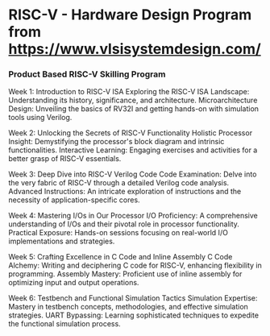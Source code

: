 # RISC-V - Hardware Design Program from https://www.vlsisystemdesign.com/

### Product Based RISC-V Skilling Program

Week 1: Introduction to RISC-V ISA
Exploring the RISC-V ISA Landscape: Understanding its history, significance, and architecture.
Microarchitecture Design: Unveiling the basics of RV32I and getting hands-on with simulation tools using Verilog.

Week 2: Unlocking the Secrets of RISC-V Functionality
Holistic Processor Insight: Demystifying the processor's block diagram and intrinsic functionalities.
Interactive Learning: Engaging exercises and activities for a better grasp of RISC-V essentials.

Week 3: Deep Dive into RISC-V Verilog Code
Code Examination: Delve into the very fabric of RISC-V through a detailed Verilog code analysis.
Advanced Instructions: An intricate exploration of instructions and the necessity of application-specific cores.

Week 4: Mastering I/Os in Our Processor
I/O Proficiency: A comprehensive understanding of I/Os and their pivotal role in processor functionality.
Practical Exposure: Hands-on sessions focusing on real-world I/O implementations and strategies.

Week 5: Crafting Excellence in C Code and Inline Assembly
C Code Alchemy: Writing and deciphering C code for RISC-V, enhancing flexibility in programming.
Assembly Mastery: Proficient use of inline assembly for optimizing input and output operations.

Week 6: Testbench and Functional Simulation Tactics
Simulation Expertise: Mastery in testbench concepts, methodologies, and effective simulation strategies.
UART Bypassing: Learning sophisticated techniques to expedite the functional simulation process.

